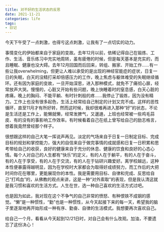 ```yaml
---
title: 对不好的生活状态的反思
date: 2021-11-21
categories: life
tags:
- 日记
---
```


今天下午受了一点刺激，也得亏这点刺激，让我有了一点切实的动力。

事情变化的伊始都来自于家庭的变故。去年12月以前，依稀记得自己在锻炼、工作、生活、音乐练习中充实地周转，虽有疲倦的时候，但是每天基本是充实的，而且睡眠、健康也没大碍。去年12月回国而后回来，转组、搬家、开始工作……有一些让我overwhelming，但更让人难以承受的是出现的神经官能症的症状，日复一日的失眠，白天的没精打采却倍感压力的工作，晚上焦虑与躯体难受的失眠继续循环。还有因为家庭的变故，一旦开始深思，进入那种模式，就免不了痛彻心扉，经常放声大哭。慢慢的，心脏又开始有些问题，晚上快睡着时的窒息感，白天心脏的疼痛，晚上的胸闷、不能平躺、有时针刺般的疼……我停止了锻炼，因为没有精力。工作上也没有很多起色，生活上经常给自己制定的计划又完不成。这样的恶性循环，直至11月才有所好转，然而这时候，我却很难再进入那种“好”的状态，不论是生活还是工作上，能懒就懒，经常发脾气，又邋遢，上班也经常被一些鸡毛蒜皮、有的没有的事影响工作效率。有时候看着自己在纸上曾写给自己的励志格言，想着我竟然曾经那个样子。

很想跟这样的自己大笔一挥说声再见。淡定的气场来自于日复一日制定目标、完成目标的规划和掌控能力，强大的自信来自于做完事情的成就感和日复一日积累和思考带给自己的收获，良好的健康来自于充分的休息、健康的饮食和良好的心态心情。每个人对自己的人生都有“快乐”的定义，有的人在于躺平，有的人在于奋斗，有的人在于享受，有的人在于交流，有的人在于钻研兴趣爱好。离学校越远，这种本性便暴露得越明显，因为在学校时大家都会为取得好成绩努力，而工作后的大把时间你花在哪里，更能展现你的本性。我是需要用目标、自律和完成、反思给自己“打鸡血”的，从佛教的观点来讲，这是一种“对外索取”的表现，但是我认清这就是我习惯和喜欢的生活方式。人生在世，选一种自己喜欢的生活方式过吧。

也是因为如此，我对现在这个不争气的自己非常的愤怒、有种恨铁不成钢的感觉。“懒”是一种惯性，“勤”也是一种惯性，从今天起接下来的每一天，希望我的脑子里逐渐地再开始形成一种有序、勤奋、自律的生活模式。我想要再次喜欢自己。

给自己一个月，看看从今天起到12/21日时，对自己会有什么改观。加油，不要遗忘了这份决心！